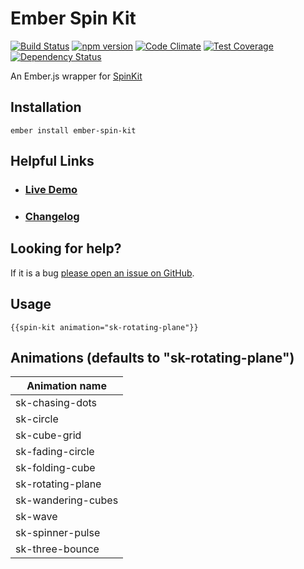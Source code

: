# Ember Spin Kit

[![Build Status](https://travis-ci.org/angelomachado/ember-spin-kit.svg)](https://travis-ci.org/angelomachado/ember-spin-kit)
[![npm version](https://badge.fury.io/js/ember-spin-kit.svg)](http://badge.fury.io/js/ember-spin-kit)
[![Code Climate](https://codeclimate.com/github/angelomachado/ember-spin-kit/badges/gpa.svg)](https://codeclimate.com/github/angelomachado/ember-spin-kit)
[![Test Coverage](https://codeclimate.com/github/angelomachado/ember-spin-kit/badges/coverage.svg)](https://codeclimate.com/github/angelomachado/ember-spin-kit/coverage)
[![Dependency Status](https://david-dm.org/angelomachado/ember-spin-kit.svg)](https://david-dm.org/angelomachado/ember-spin-kit)

An Ember.js wrapper for [SpinKit](http://tobiasahlin.com/spinkit)

## Installation

```
ember install ember-spin-kit
```

## Helpful Links

- ### [Live Demo](http://angelomachado.github.io/ember-spin-kit)

- ### [Changelog](CHANGELOG.md)

## Looking for help?
If it is a bug [please open an issue on GitHub](http://github.com//ember-spin-kit/issues).

## Usage

`{{spin-kit animation="sk-rotating-plane"}}`

## Animations (defaults to "sk-rotating-plane")
Animation name |
------------ |
sk-chasing-dots |
sk-circle |
sk-cube-grid |
sk-fading-circle |
sk-folding-cube |
sk-rotating-plane |
sk-wandering-cubes |
sk-wave |
sk-spinner-pulse |
sk-three-bounce |
